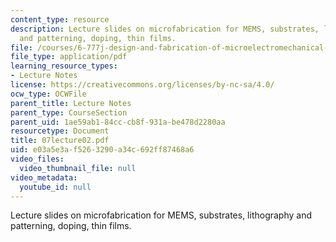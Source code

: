 ```yaml
---
content_type: resource
description: Lecture slides on microfabrication for MEMS, substrates, lithography
  and patterning, doping, thin films.
file: /courses/6-777j-design-and-fabrication-of-microelectromechanical-devices-spring-2007/e03a5e3af5263290a34c692ff87468a6_07lecture02.pdf
file_type: application/pdf
learning_resource_types:
- Lecture Notes
license: https://creativecommons.org/licenses/by-nc-sa/4.0/
ocw_type: OCWFile
parent_title: Lecture Notes
parent_type: CourseSection
parent_uid: 1ae59ab1-84cc-cb8f-931a-be478d2280aa
resourcetype: Document
title: 07lecture02.pdf
uid: e03a5e3a-f526-3290-a34c-692ff87468a6
video_files:
  video_thumbnail_file: null
video_metadata:
  youtube_id: null
---
```

Lecture slides on microfabrication for MEMS, substrates, lithography and patterning, doping, thin films.